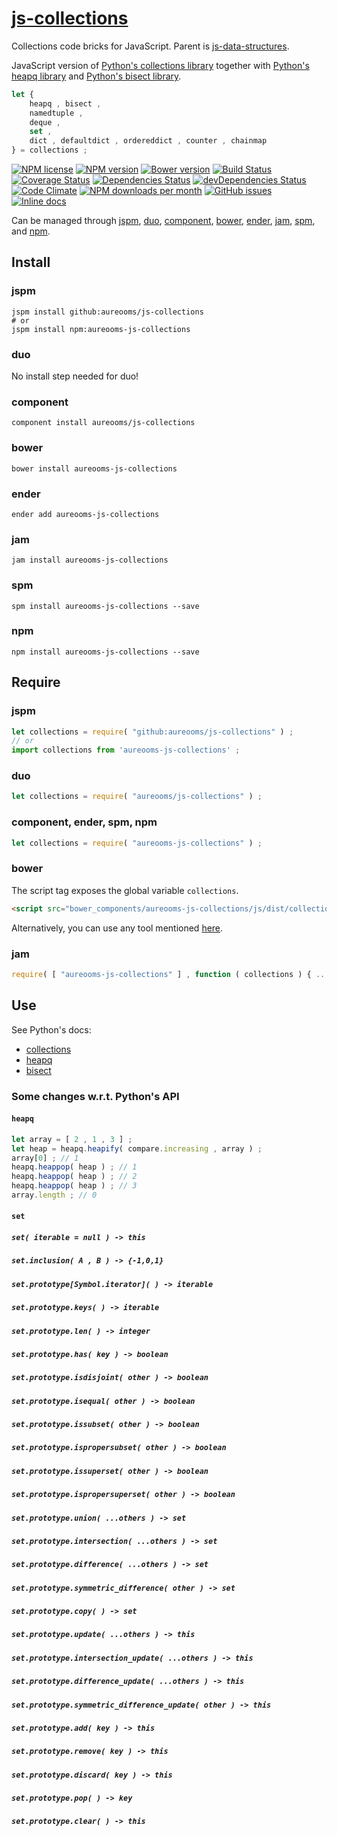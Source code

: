 [js-collections](http://aureooms.github.io/js-collections)
==

Collections code bricks for JavaScript. Parent is
[js-data-structures](https://github.com/aureooms/js-data-structures).

JavaScript version of
[Python's collections library](https://docs.python.org/3.6/library/collections.html)
together with
[Python's heapq library](https://docs.python.org/3.6/library/heapq.html)
and
[Python's bisect library](https://docs.python.org/3.6/library/bisect.html).

```js
let {
	heapq , bisect ,
	namedtuple ,
	deque ,
	set ,
	dict , defaultdict , ordereddict , counter , chainmap
} = collections ;
```

[![NPM license](http://img.shields.io/npm/l/aureooms-js-collections.svg?style=flat)](https://raw.githubusercontent.com/aureooms/js-collections/master/LICENSE)
[![NPM version](http://img.shields.io/npm/v/aureooms-js-collections.svg?style=flat)](https://www.npmjs.org/package/aureooms-js-collections)
[![Bower version](http://img.shields.io/bower/v/aureooms-js-collections.svg?style=flat)](http://bower.io/search/?q=aureooms-js-collections)
[![Build Status](http://img.shields.io/travis/aureooms/js-collections.svg?style=flat)](https://travis-ci.org/aureooms/js-collections)
[![Coverage Status](http://img.shields.io/coveralls/aureooms/js-collections.svg?style=flat)](https://coveralls.io/r/aureooms/js-collections)
[![Dependencies Status](http://img.shields.io/david/aureooms/js-collections.svg?style=flat)](https://david-dm.org/aureooms/js-collections#info=dependencies)
[![devDependencies Status](http://img.shields.io/david/dev/aureooms/js-collections.svg?style=flat)](https://david-dm.org/aureooms/js-collections#info=devDependencies)
[![Code Climate](http://img.shields.io/codeclimate/github/aureooms/js-collections.svg?style=flat)](https://codeclimate.com/github/aureooms/js-collections)
[![NPM downloads per month](http://img.shields.io/npm/dm/aureooms-js-collections.svg?style=flat)](https://www.npmjs.org/package/aureooms-js-collections)
[![GitHub issues](http://img.shields.io/github/issues/aureooms/js-collections.svg?style=flat)](https://github.com/aureooms/js-collections/issues)
[![Inline docs](http://inch-ci.org/github/aureooms/js-collections.svg?branch=master&style=shields)](http://inch-ci.org/github/aureooms/js-collections)

Can be managed through [jspm](https://github.com/jspm/jspm-cli),
[duo](https://github.com/duojs/duo),
[component](https://github.com/componentjs/component),
[bower](https://github.com/bower/bower),
[ender](https://github.com/ender-js/Ender),
[jam](https://github.com/caolan/jam),
[spm](https://github.com/spmjs/spm),
and [npm](https://github.com/npm/npm).

## Install

### jspm
```terminal
jspm install github:aureooms/js-collections
# or
jspm install npm:aureooms-js-collections
```
### duo
No install step needed for duo!

### component
```terminal
component install aureooms/js-collections
```

### bower
```terminal
bower install aureooms-js-collections
```

### ender
```terminal
ender add aureooms-js-collections
```

### jam
```terminal
jam install aureooms-js-collections
```

### spm
```terminal
spm install aureooms-js-collections --save
```

### npm
```terminal
npm install aureooms-js-collections --save
```

## Require
### jspm
```js
let collections = require( "github:aureooms/js-collections" ) ;
// or
import collections from 'aureooms-js-collections' ;
```
### duo
```js
let collections = require( "aureooms/js-collections" ) ;
```

### component, ender, spm, npm
```js
let collections = require( "aureooms-js-collections" ) ;
```

### bower
The script tag exposes the global variable `collections`.
```html
<script src="bower_components/aureooms-js-collections/js/dist/collections.min.js"></script>
```
Alternatively, you can use any tool mentioned [here](http://bower.io/docs/tools/).

### jam
```js
require( [ "aureooms-js-collections" ] , function ( collections ) { ... } ) ;
```

## Use

See Python's docs:

  - [collections](https://docs.python.org/3.6/library/collections.html)
  - [heapq](https://docs.python.org/3.6/library/heapq.html)
  - [bisect](https://docs.python.org/3.6/library/bisect.html)

### Some changes w.r.t. Python's API

#### `heapq`

```js
let array = [ 2 , 1 , 3 ] ;
let heap = heapq.heapify( compare.increasing , array ) ;
array[0] ; // 1
heapq.heappop( heap ) ; // 1
heapq.heappop( heap ) ; // 2
heapq.heappop( heap ) ; // 3
array.length ; // 0
```
#### `set`

##### `set( iterable = null ) -> this`
##### `set.inclusion( A , B ) -> {-1,0,1}`
##### `set.prototype[Symbol.iterator]( ) -> iterable`
##### `set.prototype.keys( ) -> iterable`
##### `set.prototype.len( ) -> integer`
##### `set.prototype.has( key ) -> boolean`
##### `set.prototype.isdisjoint( other ) -> boolean`
##### `set.prototype.isequal( other ) -> boolean`
##### `set.prototype.issubset( other ) -> boolean`
##### `set.prototype.ispropersubset( other ) -> boolean`
##### `set.prototype.issuperset( other ) -> boolean`
##### `set.prototype.ispropersuperset( other ) -> boolean`
##### `set.prototype.union( ...others ) -> set`
##### `set.prototype.intersection( ...others ) -> set`
##### `set.prototype.difference( ...others ) -> set`
##### `set.prototype.symmetric_difference( other ) -> set`
##### `set.prototype.copy( ) -> set`
##### `set.prototype.update( ...others ) -> this`
##### `set.prototype.intersection_update( ...others ) -> this`
##### `set.prototype.difference_update( ...others ) -> this`
##### `set.prototype.symmetric_difference_update( other ) -> this`
##### `set.prototype.add( key ) -> this`
##### `set.prototype.remove( key ) -> this`
##### `set.prototype.discard( key ) -> this`
##### `set.prototype.pop( ) -> key`
##### `set.prototype.clear( ) -> this`
